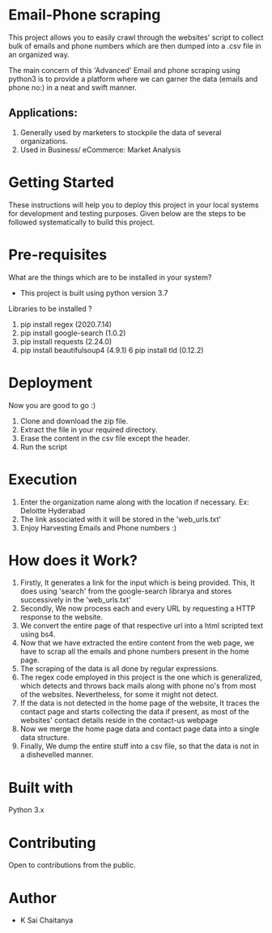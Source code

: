 # Email-Phone scraping

This project allows you to easily crawl through the websites' script to 
collect bulk of emails and phone numbers which are then dumped into a .csv file
in an organized way.

The main concern of this 'Advanced' Email and phone scraping using python3 is to
provide a platform where we can garner the data (emails and phone no:) in a neat and 
swift manner.

## Applications:

1. Generally used by marketers to stockpile the data of several organizations.
2. Used in Business/ eCommerce: Market Analysis


# Getting Started

These instructions will help you to deploy this project in your local systems for development and testing purposes.
Given below are the steps to be followed systematically to build this project.

# Pre-requisites

What are the things which are to be installed in your system?

- This project is built using python version 3.7 

Libraries to be installed ?          
                                              
1.  pip install regex                           (2020.7.14)
2.  pip install google-search                   (1.0.2)
3.  pip install requests                        (2.24.0)
5.  pip install beautifulsoup4                  (4.9.1)
6   pip install tld                             (0.12.2)

# Deployment

Now you are good to go :)

1. Clone and download the zip file.
2. Extract the file in your required directory.
3. Erase the content in the csv file except the header.
4. Run the script 


# Execution

1. Enter the organization name along with the location if necessary. 
   Ex: Deloitte Hyderabad
2. The link associated with it will be stored in the 'web_urls.txt'
3. Enjoy Harvesting Emails and Phone numbers :)

# How does it Work?

1. Firstly, It generates a link for the input which is being provided. This, It does using 'search' from the google-search librarya and stores successively in the 'web_urls.txt' 
2. Secondly, We now process each and every URL by requesting a HTTP response to the website.
3. We convert the entire page of that respective url into a html scripted text using bs4.
4. Now that we have extracted the entire content from the web page, we have to scrap all the emails and phone numbers present in the home page.
5. The scraping of the data is all done by regular expressions.
6. The regex code employed in this project is the one which is generalized, which detects and throws back mails along with phone no's from most of the websites. Nevertheless,      for some it might not detect.
7. If the data is not detected in the home page of the website, It traces the contact page and starts collecting the data if present, as most of the websites' contact              details reside in the contact-us webpage
8. Now we merge the home page data and contact page data into a single data structure.
9. Finally, We dump the entire stuff into a csv file, so that the data is not in a dishevelled manner.

# Built with

Python 3.x

# Contributing

Open to contributions from the public.


# Author

- K Sai Chaitanya 

